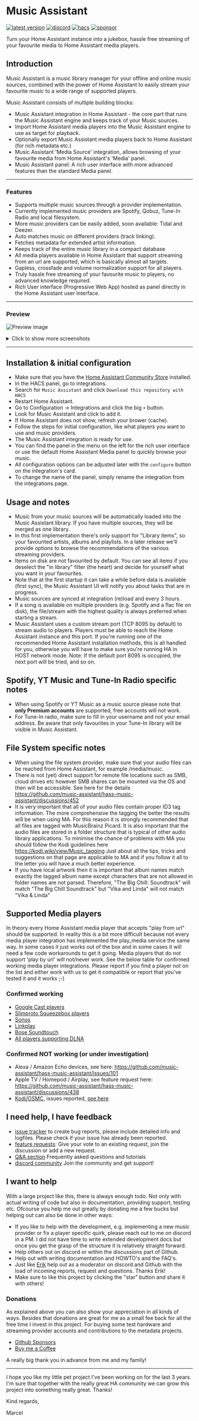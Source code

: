 # Music Assistant

[![latest version](https://img.shields.io/github/release/music-assistant/hass-music-assistant?display_name=tag&include_prereleases&label=latest%20version)](https://github.com/music-assistant/hass-music-assistant/releases) 
[![discord](https://img.shields.io/discord/753947050995089438?label=Chat&logo=discord)](https://discord.gg/kaVm8hGpne) 
[![hacs](https://img.shields.io/badge/HACS-Default-41BDF5?label=HACS)](https://github.com/hacs/integration) 
[![sponsor](https://img.shields.io/github/sponsors/music-assistant?label=sponsors)](https://github.com/sponsors/music-assistant)



Turn your Home Assistant instance into a jukebox, hassle free streaming of your favourite media to Home Assistant media players.


## Introduction

Music Assistant is a music library manager for your offline and online music sources, combined with the power of Home Assistant to easily stream your favourite music to a wide range of supported players.

Music Assistant consists of multiple building blocks:

- Music Assistant integration in Home Assistant - the core part that runs the Music Assistant engine and keeps track of your Music sources.
- Import Home Assistant media players into the Music Assistant engine to use as target for playback.
- Optionally export Music Assistant media players back to Home Assistant (for rich metadata etc.)
- Music Assistant 'Media Source' integration, allows browsing of your favourite media from Home Assistant's 'Media' panel.
- Music Assistant panel: A rich user interface with more advanced features than the standard Media panel.

---

### Features

- Supports multiple music sources through a provider implementation.
- Currently implemented music providers are Spotify, Qobuz, Tune-In Radio and local filesystem.
- More music providers can be easily added, soon available: Tidal and Deezer.
- Auto matches music on different providers (track linking).
- Fetches metadata for extended artist information.
- Keeps track of the entire music library in a compact database
- All media players available in Home Assistant that support streaming from an url are supported, which is basically almost all targets.
- Gapless, crossfade and volume normalization support for all players.
- Truly hassle free streaming of your favourite music to players, no advanced knowledge required.
- Rich User interface (Progressive Web App) hosted as panel directly in the Home Assistant user interface.

---

### Preview

![Preview image](https://raw.githubusercontent.com/music-assistant/hass-music-assistant/main/screenshots/screen1.png)

<details>
<summary>Click to show more screenshots</summary>

![Preview image](https://raw.githubusercontent.com/music-assistant/hass-music-assistant/main/screenshots/screen3.png)

![Preview image](https://raw.githubusercontent.com/music-assistant/hass-music-assistant/main/screenshots/screen2.png)

![Preview image](https://raw.githubusercontent.com/music-assistant/hass-music-assistant/main/screenshots/screen4.png)

![Preview image](https://raw.githubusercontent.com/music-assistant/hass-music-assistant/main/screenshots/screen5.png)

</details>

---

## Installation & initial configuration

- Make sure that you have the [Home Assistant Community Store](https://hacs.xyz/) installed.
- In the HACS panel, go to integrations.
- Search for `Music Assistant` and click `Download this repository with HACS`
- Restart Home Assistant.
- Go to Configuration -> Integrations and click the big `+` button.
- Look for Music Assistant and click to add it.
- If Home Assistant does not show, refresh your brower (cache).
- Follow the steps for initial configuration, like what players you want to use and music providers.
- The Music Assistant integration is ready for use.
- You can find the panel in the menu on the left for the rich user interface or use the default Home Assistant Media panel to quickly browse your music.
- All configuration options can be adjusted later with the `configure` button on the integration's card.
- To change the name of the panel, simply rename the integration from the integrations page.

## Usage and notes

- Music from your music sources will be automatically loaded into the Music Assistant library. If you have multiple sources, they will be merged as one library.
- In this first implementation there's only support for "Library items", so your favourited artists, albums and playlists. In a later release we'll provide options to browse the recommendations of the various streaming providers.
- Items on disk are not favourited by default. You can see all items if you deselect the "in library" filter (the heart) and decide for yourself what you want in your favourites.
- Note that at the first startup it can take a while before data is available (first sync), the Music Assistant UI will notify you about tasks that are in progress.
- Music sources are synced at integration (re)load and every 3 hours.
- If a song is available on multiple providers (e.g. Spotify and a flac file on disk), the file/stream with the highest quality is always preferred when starting a stream.
- Music Assistant uses a custom stream port (TCP 8095 by default) to stream audio to players. Players must be able to reach the Home Assistant instance and this port. If you're running one of the recommended Home Assistant installation methods, this is all handled for you, otherwise you will have to make sure you're running HA in HOST network mode. Note: If the default port 8095 is occupied, the next port will be tried, and so on.

## Spotify, YT Music and Tune-In Radio specific notes

- When using Spotify or YT Music as a music source please note that **only Premium accounts** are supported, free accounts will not work.
- For Tune-In radio, make sure to fill in your username and not your email address. Be aware that only favourites in your Tune-In library will be visible in Music Assistant.

## File System specific notes

- When using the file system provider, make sure that your audio files can be reached from Home Assistant, for example /media/music. 
- There is not (yet) direct support for remote file locations such as SMB, cloud drives etc however SMB shares can be mounted via the OS and then will be accessible. See here for the details https://github.com/music-assistant/hass-music-assistant/discussions/452
- It is very important that all of your audio files contain proper ID3 tag information. The more comprehensive the tagging the better the results will be when using MA. For this reason it is strongly recommended that all files are tagged with MusicBrainz Picard. It is also important that the audio files are stored in a folder structure that is typical of other audio library applications. To minimise the chance of problems with MA you should follow the Kodi guidelines here https://kodi.wiki/view/Music_tagging Just about all the tips, tricks and suggestions on that page are applicable to MA and if you follow it all to the letter you will have a much better experience.
- If you have local artwork then it is important that album names match exactly the tagged album name except characters that are not allowed in folder names are not parsed. Therefore, "The Big Chill: Soundtrack" will match "The Big Chill Soundtrack" but "Vika and Linda" will not match "Vika & Linda"

## Supported Media players

In theory every Home Assistant media player that accepts "play from url" should be supported.
In reality this is a bit more difficult because not every media player integration has implemented the play_media service the same way.
In some cases it just works out of the box and in some cases it will need a few code workarounds to get it going. Media players that do not support 'play by url' will not/never work. See the below table for confirmed working media player integrations. Please report if you find a player not on the list and either work with us to get it compatible or report that you've tested it and it works ;-)

### Confirmed working

- [Google Cast players](https://www.home-assistant.io/integrations/cast/)
- [Slimproto Squeezebox players](https://www.home-assistant.io/integrations/slimproto/)
- [Sonos](https://www.home-assistant.io/integrations/sonos/)
- [Linkplay](https://github.com/nagyrobi/home-assistant-custom-components-linkplay)
- [Bose Soundtouch](https://www.home-assistant.io/integrations/soundtouch/)
- [All players supporting DLNA](https://www.home-assistant.io/integrations/dlna_dmr/)

### Confirmed NOT working (or under investigation)

- Alexa / Amazon Echo devices, see here: https://github.com/music-assistant/hass-music-assistant/issues/101
- Apple TV / Homepod / Airplay, see feature request here: https://github.com/music-assistant/hass-music-assistant/discussions/438
- [Kodi/OSMC](https://www.home-assistant.io/integrations/kodi/), issues reported, [see here](https://github.com/music-assistant/hass-music-assistant/issues/358)

## I need help, I have feedback

- [issue tracker](https://github.com/music-assistant/hass-music-assistant/issues) to create bug reports, please include detailed info and logfiles. Please check if your issue has already been reported.
- [feature requests](https://github.com/music-assistant/hass-music-assistant/discussions/categories/feature-requests-and-ideas): Give your vote to an existing request, join the discussion or add a new request.
- [Q&A section](https://github.com/music-assistant/hass-music-assistant/discussions/categories/q-a-faq) Frequently asked questions and tutorials
- [discord community](https://discord.gg/kaVm8hGpne) Join the community and get support!

## I want to help

With a large project like this, there is always enough todo. Not only with actual writing of code but also in documentation, providing support, testing etc. Ofcourse you help me out greatly by donating me a few bucks but helping out can also be done in other ways:

- If you like to help with the development, e.g. implementing a new music provider or fix a player specific quirk, please reach out to me on discord in a PM. I did not have time to write extended development docs but once you get the grasp of the structure it is relatively straight forward. 
- Help others out on discord or within the discussions part of Github.
- Help out with writing documentation and HOWTO's and the FAQ's.
- Just like [Erik](https://github.com/erkr) help out as a moderator on discord and Github with the load of incoming reports, request and questions. Thanks Erik!
- Make sure to like this project by clicking the "star" button and share it with others!

### Donations

As explained above you can also show your appreciation in all kinds of ways. Besides that donations are great for me as a small fee back for all the free time I invest in this project. For buying some test hardware and streaming provider accounts and contributions to the metadata projects.

- [Github Sponsors](https://github.com/music-assistant)
- [Buy me a Coffee](https://www.buymeacoffee.com/marcelveldt)

A really big thank you in advance from me and my family! 

___________________________________________

I hope you like my little pet project I've been working on for the last 3 years.
I'm sure that together with the really great HA community we can grow this project into something really great. Thanks!

Kind regards,

Marcel
